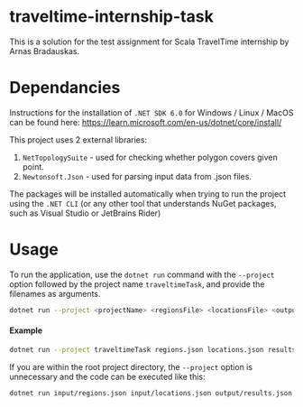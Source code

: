 # traveltime-internship-task

This is a solution for the test assignment for Scala TravelTime internship by Arnas Bradauskas.

# Dependancies
Instructions for the installation of `.NET SDK 6.0` for Windows / Linux / MacOS can be found here:
https://learn.microsoft.com/en-us/dotnet/core/install/

This project uses 2 external libraries:
1. `NetTopologySuite` - used for checking whether polygon covers given point.
2. `Newtonsoft.Json` - used for parsing input data from .json files.

The packages will be installed automatically when trying to run the project using the `.NET CLI` (or any other tool that understands NuGet packages, such as Visual Studio or JetBrains Rider)

# Usage
To run the application, use the `dotnet run` command with the `--project` option followed by the project name `traveltimeTask`, and provide the filenames as arguments.

```bash
dotnet run --project <projectName> <regionsFile> <locationsFile> <outputFile>
```

#### Example

```bash
dotnet run --project traveltimeTask regions.json locations.json results.json
```

If you are within the root project directory, the `--project` option is unnecessary and the code can be executed like this: 
```bash
dotnet run input/regions.json input/locations.json output/results.json
```
